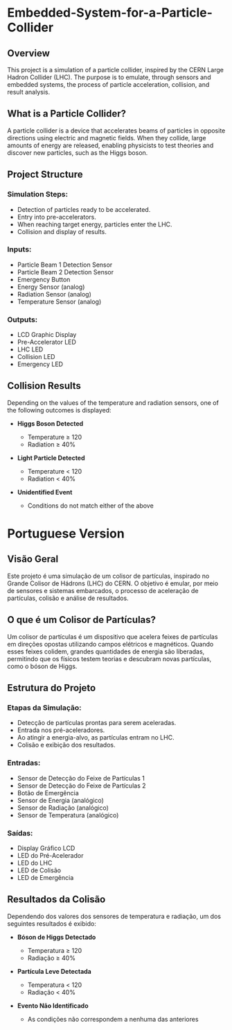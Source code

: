 # Embedded-System-for-a-Particle-Collider

## Overview
This project is a simulation of a particle collider, inspired by the CERN Large Hadron Collider (LHC). The purpose is to emulate, through sensors and embedded systems, the process of particle acceleration, collision, and result analysis.

## What is a Particle Collider?
A particle collider is a device that accelerates beams of particles in opposite directions using electric and magnetic fields. When they collide, large amounts of energy are released, enabling physicists to test theories and discover new particles, such as the Higgs boson.

## Project Structure
### Simulation Steps:
- Detection of particles ready to be accelerated.
- Entry into pre-accelerators.
- When reaching target energy, particles enter the LHC.
- Collision and display of results.

### Inputs:
- Particle Beam 1 Detection Sensor
- Particle Beam 2 Detection Sensor
- Emergency Button
- Energy Sensor (analog)
- Radiation Sensor (analog)
- Temperature Sensor (analog)

### Outputs:
- LCD Graphic Display
- Pre-Accelerator LED
- LHC LED
- Collision LED
- Emergency LED

## Collision Results

Depending on the values of the temperature and radiation sensors, one of the following outcomes is displayed:

- **Higgs Boson Detected**
  - Temperature ≥ 120
  - Radiation ≥ 40%

- **Light Particle Detected**
  - Temperature < 120
  - Radiation < 40%

- **Unidentified Event**
  - Conditions do not match either of the above

# Portuguese Version
## Visão Geral
Este projeto é uma simulação de um colisor de partículas, inspirado no Grande Colisor de Hádrons (LHC) do CERN. O objetivo é emular, por meio de sensores e sistemas embarcados, o processo de aceleração de partículas, colisão e análise de resultados.

## O que é um Colisor de Partículas?
Um colisor de partículas é um dispositivo que acelera feixes de partículas em direções opostas utilizando campos elétricos e magnéticos. Quando esses feixes colidem, grandes quantidades de energia são liberadas, permitindo que os físicos testem teorias e descubram novas partículas, como o bóson de Higgs.

## Estrutura do Projeto
### Etapas da Simulação:
- Detecção de partículas prontas para serem aceleradas.
- Entrada nos pré-aceleradores.
- Ao atingir a energia-alvo, as partículas entram no LHC.
- Colisão e exibição dos resultados.

### Entradas:
- Sensor de Detecção do Feixe de Partículas 1  
- Sensor de Detecção do Feixe de Partículas 2  
- Botão de Emergência  
- Sensor de Energia (analógico)  
- Sensor de Radiação (analógico)  
- Sensor de Temperatura (analógico)  

### Saídas:
- Display Gráfico LCD  
- LED do Pré-Acelerador  
- LED do LHC  
- LED de Colisão  
- LED de Emergência  

## Resultados da Colisão

Dependendo dos valores dos sensores de temperatura e radiação, um dos seguintes resultados é exibido:

- **Bóson de Higgs Detectado**
  - Temperatura ≥ 120  
  - Radiação ≥ 40%

- **Partícula Leve Detectada**
  - Temperatura < 120  
  - Radiação < 40%

- **Evento Não Identificado**
  - As condições não correspondem a nenhuma das anteriores
